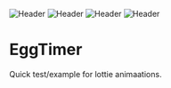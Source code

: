 ![Header](https://img.shields.io/badge/platform-iOS-lightgrey.svg)
![Header](https://img.shields.io/badge/version-1.0-green.svg)
![Header](https://img.shields.io/badge/build-passing-brightgreen.svg)
![Header](https://img.shields.io/badge/swift-5.0-green.svg)

# EggTimer
Quick test/example for lottie animaations.
